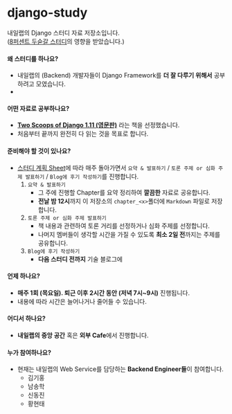 # django-study
내일랩의 Django 스터디 자료 저장소입니다.  
([8퍼센트 두숟갈 스터디](https://github.com/8percent/tsd/wiki)의 영향을 받았습니다.)

#### 왜 스터디를 하나요?

- 내일랩의 (Backend) 개발자들이 Django Framework를 **더 잘 다루기 위해서** 공부하려고 모였습니다.
- 

#### 어떤 자료로 공부하나요?

- [**Two Scoops of Django 1.11 (영문판)**](https://www.twoscoopspress.com/products/two-scoops-of-django-1-11) 라는 책을 선정했습니다.
- 처음부터 끝까지 완전히 다 읽는 것을 목표로 합니다.

#### 준비해야 할 것이 있나요?

- [스터디 계획 Sheet]()에 따라 매주 돌아가면서 `요약 & 발표하기` / `토론 주제 or 심화 주제 발표하기` / `Blog에 후기 작성하기`를 진행합니다.
    1. `요약 & 발표하기`
        - 그 주에 진행할 Chapter를 요약 정리하여 **깔끔한** 자료로 공유합니다.
        - **전날 밤 12시**까지 이 저장소의 `chapter_<x>`폴더에 `Markdown` 파일로 저장합니다.
    2. `토론 주제 or 심화 주제 발표하기`
        - 책 내용과 관련하여 토론 거리를 선정하거나 심화 주제를 선정합니다.
        - 나머지 멤버들이 생각할 시간을 가질 수 있도록 **최소 2일 전**까지는 주제를 공유합니다.
    3. `Blog에 후기 작성하기`
        - **다음 스터디 전까지** 기술 블로그에 

#### 언제 하나요?

- **매주 1회 (목요일). 퇴근 이후 2시간 동안 (저녁 7시~9시)** 진행됩니다.
- 내용에 따라 시간은 늘어나거나 줄어들 수 있습니다.

#### 어디서 하나요?

- **내일랩의 중앙 공간** 혹은 **외부 Cafe**에서 진행합니다.

#### 누가 참여하나요?
- 현재는 내일랩의 Web Service를 담당하는 **Backend Engineer들**이 참여합니다.
    - 김기홍
    - 남송학
    - 신동진
    - 황현태
